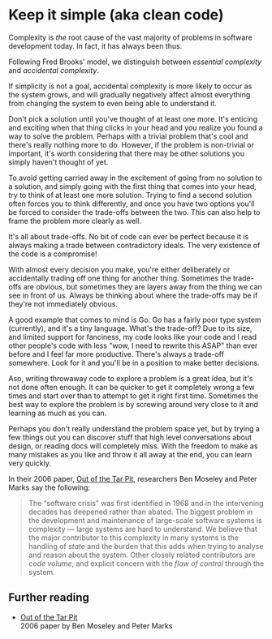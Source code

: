 # Keep it simple (aka clean code)

Complexity is _the_ root cause of the vast majority of problems in software development today. In fact, it has always been thus.

Following Fred Brooks' model, we distinguish between _essential complexity_ and _accidental complexity_.

If simplicity is not a goal, accidental complexity is more likely to occur as the system grows, and will gradually negatively affect almost everything from changing the system to even being able to understand it.

Don't pick a solution until you've thought of at least one more. It's enticing and exciting when that thing clicks in your head and you realize you found a way to solve the problem. Perhaps with a trivial problem that's cool and there's really nothing more to do. However, if the problem is non-trivial or important, it's worth considering that there may be other solutions you simply haven't thought of yet.

To avoid getting carried away in the excitement of going from no solution to a solution, and simply going with the first thing that comes into your head, try to think of at least one more solution. Trying to find a second solution often forces you to think differently, and once you have two options you'll be forced to consider the trade-offs between the two. This can also help to frame the problem more clearly as well.

It's all about trade-offs. No bit of code can ever be perfect because it is always making a trade between contradictory ideals. The very existence of the code is a compromise!

With almost every decision you make, you're either deliberately or accidentally trading off one thing for another thing. Sometimes the trade-offs are obvious, but sometimes they are layers away from the thing we can see in front of us. Always be thinking about where the trade-offs may be if they're not immediately obvious.

A good example that comes to mind is Go. Go has a fairly poor type system (currently), and it's a tiny language. What's the trade-off? Due to its size, and limited support for fanciness, my code looks like your code and I read other people's code with less "wow, I need to rewrite this ASAP" than ever before and I feel far more productive. There's always a trade-off somewhere. Look for it and you'll be in a position to make better decisions.

Aso, writing throwaway code to explore a problem is a great idea, but it's not done often enough. It can be quicker to get it completely wrong a few times and start over than to attempt to get it right first time. Sometimes the best way to explore the problem is by screwing around very close to it and learning as much as you can.

Perhaps you don't really understand the problem space yet, but by trying a few things out you can discover stuff that high level conversations about design, or reading docs will completely miss. With the freedom to make as many mistakes as you like and throw it all away at the end, you can learn very quickly.

In their 2006 paper, [Out of the Tar Pit](//curtclifton.net/papers/MoseleyMarks06a.pdf), researchers Ben Moseley and Peter Marks say the following:

> The “software crisis” was first identified in 1968 and in the intervening decades has deepened rather than abated. The biggest problem in the development and maintenance of large-scale software systems is complexity — large systems are hard to understand. We believe that the major contributor to this complexity in many systems is the handling of _state_ and the burden that this adds when trying to analyse and reason about the system. Other closely related contributors are _code volume_, and explicit concern with the _flow of control_ through the system.

<!--

You cannot have security without simplicity. Everything else flows from simplicity.

> The greatest limitation 

-->

## Further reading

- [Out of the Tar Pit](//curtclifton.net/papers/MoseleyMarks06a.pdf) \
  2006 paper by Ben Moseley and Peter Marks

